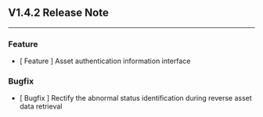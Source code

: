 ## V1.4.2 Release Note

---

### Feature

- [ Feature ] Asset authentication information interface

### Bugfix

- [ Bugfix ] Rectify the abnormal status identification during reverse asset data retrieval
